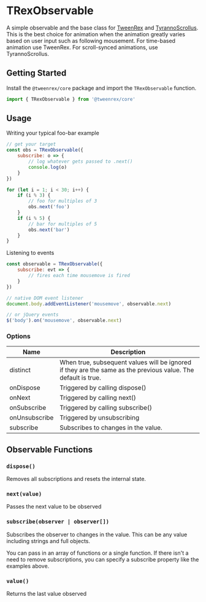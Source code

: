 
# TRexObservable
A simple observable and the base class for [TweenRex](./TweenRex.md) and [TyrannoScrollus](./TyrannoScrollus.md).  This is the best choice for animation when the animation greatly varies based on user input such as following mousement. For time-based animation use TweenRex.  For scroll-synced animations, use TyrannoScrollus.

## Getting Started
Install the ```@tweenrex/core``` package and import the ```TRexObservable``` function.
```js
import { TRexObservable } from '@tweenrex/core'
```

## Usage
Writing your typical foo-bar example

```js
// get your target
const obs = TRexObservable({
    subscribe: o => {
        // log whatever gets passed to .next()
        console.log(o)
    }
})

for (let i = 1; i < 30; i++) {
    if (i % 3) {
        // foo for multiples of 3
        obs.next('foo')
    }
    if (i % 5) {
        // bar for multiples of 5
        obs.next('bar')
    }
}
```

Listening to events
```js
const observable = TRexObservable({
    subscribe: evt => {
        // fires each time mousemove is fired
    }
})

// native DOM event listener
document.body.addEventListener('mousemove', observable.next)

// or jQuery events
$('body').on('mousemove', observable.next)
```

### Options
Name | Description |
--- | --- |
distinct | When true, subsequent values will be ignored if they are the same as the previous value.  The default is true. |
onDispose| Triggered by calling dispose() |
onNext| Triggered by calling next() |
onSubscribe| Triggered by calling subscribe() |
onUnsubscribe| Triggered by unsubscribing |
subscribe | Subscribes to changes in the value. |

## Observable Functions

### ```dispose()```
Removes all subscriptions and resets the internal state.

### ```next(value)```
Passes the next value to be observed

### ```subscribe(observer | observer[])```
Subscribes the observer to changes in the value.  This can be any value including strings and full objects.

You can pass in an array of functions or a single function.  If there isn't a need to remove subscriptions, you can specify a subscribe property like the examples above.

### ```value()```
Returns the last value observed
